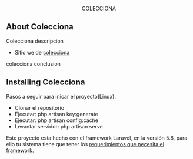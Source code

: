 <p align="center">
	COLECCIONA
</p>

## About Colecciona

Colecciona descripcion

- Sitio we de [colecciona](http://colecciona.hol.es)

colecciona conclusion

## Installing Colecciona

Pasos a seguir para inicar el proyecto(Linux).

- Clonar el repositorio 
- Ejecutar: php artisan key:generate
- Ejecutar: php artisan config:cache
- Levantar servidor: php artisan serve

Este proyecto esta hecho con el framework Laravel, en la versión 5.8, para ello tu sistema tiene que tener los [requerimientos que necesita el framework](https://laravel.com/docs/5.8/installation).
